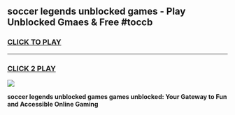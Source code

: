 
## soccer legends unblocked games - Play Unblocked Gmaes & Free #toccb
<h3>
<a href="https://premium.freeplayer.one?title=soccer_legends_unblocked_games&ref=01M">CLICK TO PLAY</a></h3>
<hr>

<h3>
<a href="https://premium.freeplayer.one?title=soccer_legends_unblocked_games&ref=01M">CLICK 2 PLAY</a>
  
</h3>

<a href="https://premium.freeplayer.one?title=soccer_legends_unblocked_games&ref=01M"><img src="https://clearcache.store/games.png"></a>


**soccer legends unblocked games games unblocked: Your Gateway to Fun and Accessible Online Gaming**
